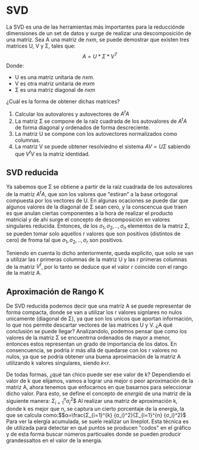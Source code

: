 # SVD

La SVD  es una de las herramientas más importantes para la reducciónde dimensiones de un set de datos y surge de realizar una descomposición de una matriz.
Sea A una matriz de *nxm*, se puede demostrar que existen tres matrices U, V  y Σ, tales que: $$A = U * Σ * V^T$$
Donde:
- U es una matriz unitaria de *nxm*.
- V es otra matriz unitaria de *mxm*
- Σ es una matriz diagonal de *nxm*

¿Cuál es la forma de obtener dichas matrices?

1. Calcular los autovalores y autovectores de $A^t A$
2. La matriz Σ se compone de la raíz cuadrada de los autovalores de $A^t A$ de forma diagonal y ordenados de forma descreciente.
3. La matriz U se compone con los autovectores normalizados como columnas.
4. La matriz V se puede obtener resolviedno el sistema $AV= UΣ$ sabiendo que $V^t V$ es la matriz identidad. 

## SVD reducida
Ya sabemos que Σ se obtiene a partir de la raíz cuadrada de los autovalores de la matriz $A^t A$, que son los valores que "estiran" a la base ortogonal compuesta por los vectores de U.
En algunas ocaciones se puede dar que algunos valores de la diagonal de Σ sean cero, y la conscencua que traen es que anulan ciertas componentes a la hora de realizar el producto matricial y de ahi surge el concepto de descomposición en valores singulares reducida. Entonces, de los $σ _1 , σ_2, .., σ_n$ elementos de la matriz Σ, se pueden tomar solo aquellos r valores que son positivos (distintos de cero) de froma tal que $σ _1 , σ_2, .., σ_r$ son positivos.

Teniendo en cuenta lo dicho anteriormente, queda explicito, que solo se van a utilizar las r primeras columnas de la matriz U y las r primeras columnas de la matriz $V^t$, por lo tanto se deduce que el valor r coincide con el rango de la matriz A.

## Aproximación de Rango K
De SVD reducida podemos decir que una matriz A se puede representar de forma compacta, donde se van a utilizar los r valores signlares no nulos unicamente (diagonal de Σ), ya que son los unicos que aportan información, lo que nos permite descartar vectores de las matrices U y V.
¿A qué conclusión se puede llegar?
Analizandolo, podemos pensar que como los valores de la matriz Σ se encuentrna ordenados de mayor a menor, entonces estos representan un grado de importancia de los datos.
En consencuencia, se podría ir más allá de quedarse con los r valores no nulos, ya que se podría obtener una buena aproximación de la matriz A utilizando k valores singulares, siendo *k<r*.

De todas formas, ¿qué tan chico puede ser ese valor de k?
Dependiendo el valor de k que elijamos, vamos a lograr una mejor o peor aproximación de la matriz A, ahora tenemos que enfocarnos en que basarnos para seleccionar dicho valor. Para esto, se define el concepto de *energía* de una matriz de la siguiente manera: $Σ_{i=1}^{n} {σ_i}^2$$
Al realizar una matriz de aproximación k, donde k es mejor que n, se captura un cierto porcentaje de la energía, la que se calcula como:$$α=\frac{Σ_{i=1}^{k} {σ_i}^2}{Σ_{i=1}^{n} {σ_i}^2}$
Para ver la elergía acumulada, se suele realizar un lineplot. Esta técnica es de utilizada para detectar en qué puntos se producen "codos" en el gráfico y de esta forma buscar números particuales donde se pueden producir grandessaltos en el valor de la energía. 
